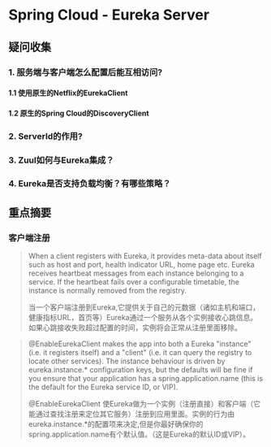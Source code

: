 # Spring Cloud - Eureka Server

## 疑问收集

### 1. 服务端与客户端怎么配置后能互相访问?

#### 1.1 使用原生的Netflix的EurekaClient

#### 1.2 原生的Spring Cloud的DiscoveryClient

### 2. ServerId的作用?

### 3. Zuul如何与Eureka集成？

### 4. Eureka是否支持负载均衡？有哪些策略？

## 重点摘要

### 客户端注册

> When a client registers with Eureka, it provides meta-data about itself such as host and port, health indicator URL, home page etc. Eureka receives heartbeat messages from each instance belonging to a service. If the heartbeat fails over a configurable timetable, the instance is normally removed from the registry.
>
> 当一个客户端注册到Eureka,它提供关于自己的元数据（诸如主机和端口，健康指标URL，首页等）Eureka通过一个服务从各个实例接收心跳信息。如果心跳接收失败超过配置的时间，实例将会正常从注册里面移除。


> @EnableEurekaClient makes the app into both a Eureka "instance" (i.e. it registers itself) and a "client" (i.e. it can query the registry to locate other services). The instance behaviour is driven by eureka.instance.* configuration keys, but the defaults will be fine if you ensure that your application has a spring.application.name (this is the default for the Eureka service ID, or VIP).
> 
> @EnableEurekaClient 使Eureka做为一个实例（注册直接）和客户端（它能通过查找注册来定位其它服务）注册到应用里面。实例的行为由eureka.instance.*的配置项来决定,但是你最好确保你的spring.application.name有个默认值。（这是Eureka的默认ID或VIP）。
